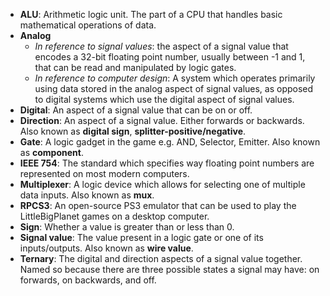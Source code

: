 * **ALU**: Arithmetic logic unit. The part of a CPU that handles basic mathematical operations of data.
* **Analog**
	* _In reference to signal values_: the aspect of a signal value that encodes a 32-bit floating point number, usually between -1 and 1, that can be read and manipulated by logic gates.
	* _In reference to computer design_: A system which operates primarily using data stored in the analog aspect of signal values, as opposed to digital systems which use the digital aspect of signal values.
* **Digital**: An aspect of a signal value that can be on or off.
* **Direction**: An aspect of a signal value. Either forwards or backwards. Also known as **digital sign**, **splitter-positive/negative**.
* **Gate**: A logic gadget in the game e.g. AND, Selector, Emitter. Also known as **component**.
* **IEEE 754**: The standard which specifies way floating point numbers are represented on most modern computers.
* **Multiplexer**: A logic device which allows for selecting one of multiple data inputs. Also known as **mux**.
* **RPCS3**: An open-source PS3 emulator that can be used to play the LittleBigPlanet games on a desktop computer.
* **Sign**: Whether a value is greater than or less than 0.
* **Signal value**: The value present in a logic gate or one of its inputs/outputs. Also known as **wire value**.
* **Ternary**: The digital and direction aspects of a signal value together. Named so because there are three possible states a signal may have: on forwards, on backwards, and off.

